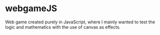 # webgameJS
Web game created purely in JavaScript, where I mainly wanted to test the logic and mathematics with the use of canvas as effects.
